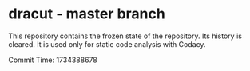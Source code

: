 # dracut - master branch

This repository contains the frozen state of the repository.
Its history is cleared. It is used only for static code
analysis with Codacy.

Commit Time: 1734388678